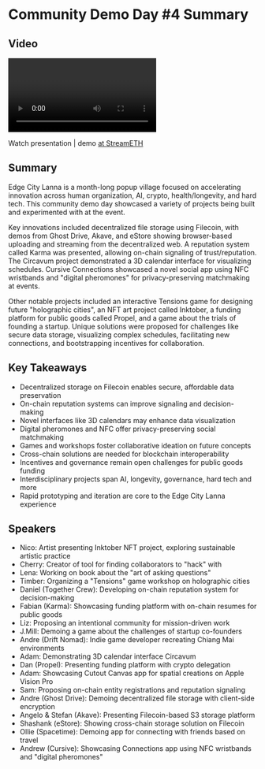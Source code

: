 # Community Demo Day #4 Summary

## Video
<video id="video" controls></video>
<script src="https://vod-cdn.lp-playback.studio/raw/jxf4iblf6wlsyor6526t4tcmtmqa/catalyst-vod-com/hls/dcb1ezl7um15luxw/index.m3u8"></script>
<script>
  var video = document.getElementById('video');
  var videoSrc = 'https://vod-cdn.lp-playback.studio/raw/jxf4iblf6wlsyor6526t4tcmtmqa/catalyst-vod-com/hls/dcb1ezl7um15luxw/index.m3u8';
  if (Hls.isSupported()) {
    var hls = new Hls();
    hls.loadSource(videoSrc);
    hls.attachMedia(video);
  }
  else if (video.canPlayType('application/vnd.apple.mpegurl')) {
    video.src = videoSrc;
  }
</script>

Watch presentation | demo [at StreamETH](https://streameth.org/edge_city/watch?session=67261679f861dff095d88c27)

## Summary
Edge City Lanna is a month-long popup village focused on accelerating innovation across human organization, AI, crypto, health/longevity, and hard tech. This community demo day showcased a variety of projects being built and experimented with at the event.

Key innovations included decentralized file storage using Filecoin, with demos from Ghost Drive, Akave, and eStore showing browser-based uploading and streaming from the decentralized web. A reputation system called Karma was presented, allowing on-chain signaling of trust/reputation. The Circavum project demonstrated a 3D calendar interface for visualizing schedules. Cursive Connections showcased a novel social app using NFC wristbands and "digital pheromones" for privacy-preserving matchmaking at events.

Other notable projects included an interactive Tensions game for designing future "holographic cities", an NFT art project called Inktober, a funding platform for public goods called Propel, and a game about the trials of founding a startup. Unique solutions were proposed for challenges like secure data storage, visualizing complex schedules, facilitating new connections, and bootstrapping incentives for collaboration.

## Key Takeaways
- Decentralized storage on Filecoin enables secure, affordable data preservation
- On-chain reputation systems can improve signaling and decision-making
- Novel interfaces like 3D calendars may enhance data visualization
- Digital pheromones and NFC offer privacy-preserving social matchmaking
- Games and workshops foster collaborative ideation on future concepts
- Cross-chain solutions are needed for blockchain interoperability
- Incentives and governance remain open challenges for public goods funding
- Interdisciplinary projects span AI, longevity, governance, hard tech and more
- Rapid prototyping and iteration are core to the Edge City Lanna experience

## Speakers
- Nico: Artist presenting Inktober NFT project, exploring sustainable artistic practice
- Cherry: Creator of tool for finding collaborators to "hack" with
- Lena: Working on book about the "art of asking questions"
- Timber: Organizing a "Tensions" game workshop on holographic cities
- Daniel (Together Crew): Developing on-chain reputation system for decision-making
- Fabian (Karma): Showcasing funding platform with on-chain resumes for public goods
- Liz: Proposing an intentional community for mission-driven work
- J.Mill: Demoing a game about the challenges of startup co-founders
- Andre (Drift Nomad): Indie game developer recreating Chiang Mai environments
- Adam: Demonstrating 3D calendar interface Circavum
- Dan (Propel): Presenting funding platform with crypto delegation
- Adam: Showcasing Cutout Canvas app for spatial creations on Apple Vision Pro
- Sam: Proposing on-chain entity registrations and reputation signaling
- Andre (Ghost Drive): Demoing decentralized file storage with client-side encryption
- Angelo & Stefan (Akave): Presenting Filecoin-based S3 storage platform
- Shashank (eStore): Showing cross-chain storage solution on Filecoin
- Ollie (Spacetime): Demoing app for connecting with friends based on travel
- Andrew (Cursive): Showcasing Connections app using NFC wristbands and "digital pheromones"


